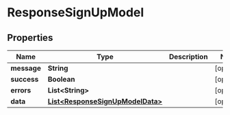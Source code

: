 
# ResponseSignUpModel

## Properties
Name | Type | Description | Notes
------------ | ------------- | ------------- | -------------
**message** | **String** |  |  [optional]
**success** | **Boolean** |  |  [optional]
**errors** | **List&lt;String&gt;** |  |  [optional]
**data** | [**List&lt;ResponseSignUpModelData&gt;**](ResponseSignUpModelData.md) |  |  [optional]



